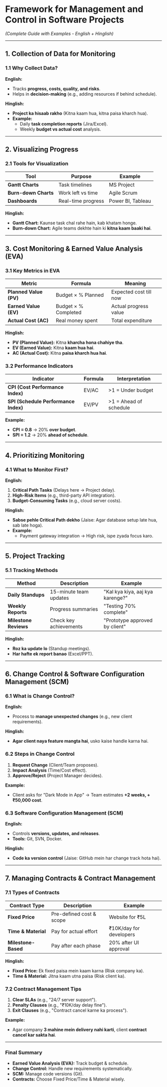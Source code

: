 # **Framework for Management and Control in Software Projects**  
*(Complete Guide with Examples - English + Hinglish)*  

---

## **1. Collection of Data for Monitoring**  
### **1.1 Why Collect Data?**  
**English:**  
- Tracks **progress, costs, quality, and risks**.  
- Helps in **decision-making** (e.g., adding resources if behind schedule).  

**Hinglish:**  
- **Project ka hisaab rakho** (Kitna kaam hua, kitna paisa kharch hua).  
- **Example:**  
  - Daily **task completion reports** (Jira/Excel).  
  - Weekly **budget vs actual cost** analysis.  

---

## **2. Visualizing Progress**  
### **2.1 Tools for Visualization**  
| Tool | Purpose | Example |  
|------|---------|---------|  
| **Gantt Charts** | Task timelines | MS Project |  
| **Burn-down Charts** | Work left vs time | Agile Scrum |  
| **Dashboards** | Real-time progress | Power BI, Tableau |  

**Hinglish:**  
- **Gantt Chart:** Kaunse task chal rahe hain, kab khatam honge.  
- **Burn-down Chart:** Agile teams dekhte hain ki **kitna kaam baaki hai**.  

---

## **3. Cost Monitoring & Earned Value Analysis (EVA)**  
### **3.1 Key Metrics in EVA**  
| Metric | Formula | Meaning |  
|--------|---------|---------|  
| **Planned Value (PV)** | Budget × % Planned | Expected cost till now |  
| **Earned Value (EV)** | Budget × % Completed | Actual progress value |  
| **Actual Cost (AC)** | Real money spent | Total expenditure |  

**Hinglish:**  
- **PV (Planned Value):** Kitna **kharcha hona chahiye tha**.  
- **EV (Earned Value):** Kitna **kaam hua hai**.  
- **AC (Actual Cost):** Kitna **paisa kharch hua hai**.  

### **3.2 Performance Indicators**  
| Indicator | Formula | Interpretation |  
|-----------|---------|---------------|  
| **CPI (Cost Performance Index)** | EV/AC | >1 = Under budget |  
| **SPI (Schedule Performance Index)** | EV/PV | >1 = Ahead of schedule |  

**Example:**  
- **CPI = 0.8** → 20% **over budget**.  
- **SPI = 1.2** → 20% **ahead of schedule**.  

---

## **4. Prioritizing Monitoring**  
### **4.1 What to Monitor First?**  
**English:**  
1. **Critical Path Tasks** (Delays here → Project delay).  
2. **High-Risk Items** (e.g., third-party API integration).  
3. **Budget-Consuming Tasks** (e.g., cloud server costs).  

**Hinglish:**  
- **Sabse pehle Critical Path dekho** (Jaise: Agar database setup late hua, sab late hoga).  
- **Example:**  
  - Payment gateway integration → High risk, ispe zyada focus karo.  

---

## **5. Project Tracking**  
### **5.1 Tracking Methods**  
| Method | Description | Example |  
|--------|-------------|---------|  
| **Daily Standups** | 15-minute team updates | "Kal kya kiya, aaj kya karenge?" |  
| **Weekly Reports** | Progress summaries | "Testing 70% complete" |  
| **Milestone Reviews** | Check key achievements | "Prototype approved by client" |  

**Hinglish:**  
- **Roz ka update lo** (Standup meetings).  
- **Har hafte ek report banao** (Excel/PPT).  

---

## **6. Change Control & Software Configuration Management (SCM)**  
### **6.1 What is Change Control?**  
**English:**  
- Process to **manage unexpected changes** (e.g., new client requirements).  

**Hinglish:**  
- **Agar client naya feature mangta hai**, usko kaise handle karna hai.  

### **6.2 Steps in Change Control**  
1. **Request Change** (Client/Team proposes).  
2. **Impact Analysis** (Time/Cost effect).  
3. **Approve/Reject** (Project Manager decides).  

**Example:**  
- Client asks for "Dark Mode in App" → Team estimates **+2 weeks, +₹50,000 cost**.  

### **6.3 Software Configuration Management (SCM)**  
**English:**  
- Controls **versions, updates, and releases**.  
- **Tools:** Git, SVN, Docker.  

**Hinglish:**  
- **Code ka version control** (Jaise: GitHub mein har change track hota hai).  

---

## **7. Managing Contracts & Contract Management**  
### **7.1 Types of Contracts**  
| Contract Type | Description | Example |  
|--------------|-------------|---------|  
| **Fixed Price** | Pre-defined cost & scope | Website for ₹5L |  
| **Time & Material** | Pay for actual effort | ₹10K/day for developers |  
| **Milestone-Based** | Pay after each phase | 20% after UI approval |  

**Hinglish:**  
- **Fixed Price:** Ek fixed paisa mein kaam karna (Risk company ka).  
- **Time & Material:** Jitna kaam utna paisa (Risk client ka).  

### **7.2 Contract Management Tips**  
1. **Clear SLAs** (e.g., "24/7 server support").  
2. **Penalty Clauses** (e.g., "₹10K/day delay fine").  
3. **Exit Clauses** (e.g., "Contract cancel karne ka process").  

**Example:**  
- Agar company **3 mahine mein delivery nahi karti**, client **contract cancel kar sakta hai**.  

---

### **Final Summary**  
- **Earned Value Analysis (EVA):** Track budget & schedule.  
- **Change Control:** Handle new requirements systematically.  
- **SCM:** Manage code versions (Git).  
- **Contracts:** Choose Fixed Price/Time & Material wisely.  
